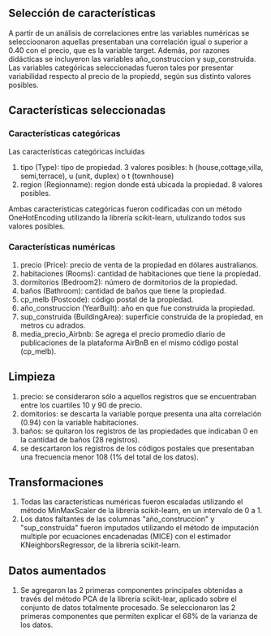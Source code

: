 ## Selección de características
A partir de un análisis de correlaciones entre las variables numéricas se seleccioonaron aquellas presentaban una correlación igual o superior a 0.40 con el precio, que es la variable target.
Además, por razones didácticas se incluyeron las variables año_construccion y sup_construida.
Las variables categóricas seleccionadas fueron tales por presentar variabilidad respecto al precio de la propiedd, según sus distinto valores posibles. 
## Características seleccionadas
### Características categóricas
  Las características categóricas incluidas
  1. tipo (Type): tipo de propiedad. 3 valores posibles: h (house,cottage,villa, semi,terrace), u (unit, duplex) o t (townhouse)
  2. region (Regionname): region donde está ubicada la propiedad. 8 valores posibles.

Ambas características categóricas fueron codificadas con un método OneHotEncoding utilizando la librería scikit-learn, utulizando todos sus valores posibles.
  
### Características numéricas
  1. precio (Price): precio de venta de la propiedad en dólares australianos.
  2. habitaciones (Rooms): cantidad de habitaciones que tiene la propiedad.
  3. dormitorios (Bedroom2): número de dormitorios de la propiedad.
  3. baños (Bathroom): cantidad de baños que tiene la propiedad.
  4. cp_melb (Postcode): código postal de la propiedad.
  5. año_construccion (YearBuilt): año en que fue construida la propiedad.
  6. sup_construida (BuildingArea): superficie construida de la propiedad, en metros cu adrados.
  7. media_precio_Airbnb: Se agrega el precio promedio diario de 
     publicaciones de la plataforma AirBnB en el mismo código 
     postal (cp_melb).
  
## Limpieza
  1. precio: se consideraron sólo a aquellos registros que se encuentraban entre los cuartiles 10 y 90 de precio.
  2. domitorios: se descarta la variable porque presenta una alta correlación (0.94) con la variable habitaciones.
  3. baños: se quitaron los registros de las propiedades que indicaban 0 en la cantidad de baños (28 registros).
  4. se descartaron los registros de los códigos postales que presentaban una frecuencia menor 108 (1% del total de los datos).

## Transformaciones
  1. Todas las características numéricas fueron escaladas utilizando el método MinMaxScaler de la librería scikit-learn, en un intervalo de 0 a 1.
  2. Los datos faltantes de las columnas "año_construccion" y "sup_construida" fueron imputados utilizando el método de imputación multiple por ecuaciones encadenadas (MICE) con el estimador KNeighborsRegressor, de la librería scikit-learn.

## Datos aumentados
  1. Se agregaron las 2 primeras componentes principales obtenidas a través del
     método PCA de la librería scikit-lear, aplicado sobre el conjunto de datos totalmente procesado. Se seleccionaron las 2 primeras componentes que permiten explicar el 68% de la varianza de los datos.

